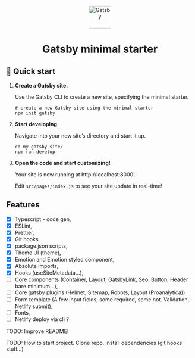 <p align="center">
  <a href="https://www.gatsbyjs.com/?utm_source=starter&utm_medium=readme&utm_campaign=minimal-starter">
    <img alt="Gatsby" src="https://www.gatsbyjs.com/Gatsby-Monogram.svg" width="60" />
  </a>
</p>
<h1 align="center">
  Gatsby minimal starter
</h1>

## 🚀 Quick start

1.  **Create a Gatsby site.**

    Use the Gatsby CLI to create a new site, specifying the minimal starter.

    ```shell
    # create a new Gatsby site using the minimal starter
    npm init gatsby
    ```

2.  **Start developing.**

    Navigate into your new site’s directory and start it up.

    ```shell
    cd my-gatsby-site/
    npm run develop
    ```

3.  **Open the code and start customizing!**

    Your site is now running at http://localhost:8000!

    Edit `src/pages/index.js` to see your site update in real-time!

## **Features**

- [x] Typescript - code gen,
- [x] ESLint,
- [x] Prettier,
- [x] Git hooks,
- [x] package.json scripts,
- [x] Theme UI (theme),
- [x] Emotion and Emotion styled component,
- [x] Absolute imports,
- [x] Hooks (useSiteMetadata...),
- [ ] Core components (Container, Layout, GatsbyLink, Seo, Button, Header bare minimum...),
- [ ] Core gatsby plugins (Helmet, Sitemap, Robots, Layout (Proanalytica))
- [ ] Form template (A few input fields, some required, some not. Validation, Netlify submit),
- [ ] Fonts,
- [ ] Netlify deploy via cli ?

TODO: Improve README!

TODO: How to start project. Clone repo, install dependencies (git hooks stuff...)
